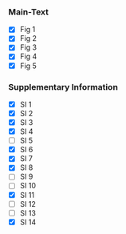### Main-Text

- [x] Fig 1 
- [x] Fig 2  
- [x] Fig 3 
- [x] Fig 4 
- [x] Fig 5 

### Supplementary Information

- [x] SI 1 
- [x] SI 2  
- [x] SI 3 
- [x] SI 4 
- [ ] SI 5 
- [x] SI 6 
- [x] SI 7 
- [x] SI 8 
- [ ] SI 9 
- [ ] SI 10 
- [x] SI 11
- [ ] SI 12
- [ ] SI 13
- [x] SI 14